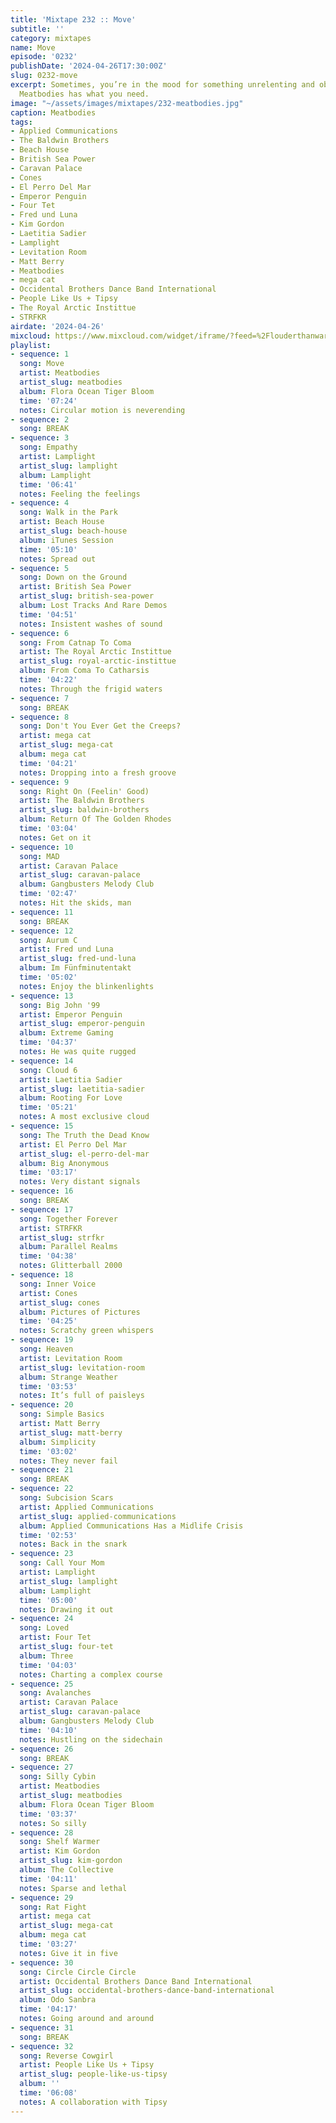 ```yaml
---
title: 'Mixtape 232 :: Move'
subtitle: ''
category: mixtapes
name: Move
episode: '0232'
publishDate: '2024-04-26T17:30:00Z'
slug: 0232-move
excerpt: Sometimes, you’re in the mood for something unrelenting and obsessive, and
  Meatbodies has what you need.
image: "~/assets/images/mixtapes/232-meatbodies.jpg"
caption: Meatbodies
tags:
- Applied Communications
- The Baldwin Brothers
- Beach House
- British Sea Power
- Caravan Palace
- Cones
- El Perro Del Mar
- Emperor Penguin
- Four Tet
- Fred und Luna
- Kim Gordon
- Laetitia Sadier
- Lamplight
- Levitation Room
- Matt Berry
- Meatbodies
- mega cat
- Occidental Brothers Dance Band International
- People Like Us + Tipsy
- The Royal Arctic Instittue
- STRFKR
airdate: '2024-04-26'
mixcloud: https://www.mixcloud.com/widget/iframe/?feed=%2Flouderthanwar%2Fthe-final-hour-232-move-2024-04-26%2F&hide_artwork=1&hide_cover=1&light=1
playlist:
- sequence: 1
  song: Move
  artist: Meatbodies
  artist_slug: meatbodies
  album: Flora Ocean Tiger Bloom
  time: '07:24'
  notes: Circular motion is neverending
- sequence: 2
  song: BREAK
- sequence: 3
  song: Empathy
  artist: Lamplight
  artist_slug: lamplight
  album: Lamplight
  time: '06:41'
  notes: Feeling the feelings
- sequence: 4
  song: Walk in the Park
  artist: Beach House
  artist_slug: beach-house
  album: iTunes Session
  time: '05:10'
  notes: Spread out
- sequence: 5
  song: Down on the Ground
  artist: British Sea Power
  artist_slug: british-sea-power
  album: Lost Tracks And Rare Demos
  time: '04:51'
  notes: Insistent washes of sound
- sequence: 6
  song: From Catnap To Coma
  artist: The Royal Arctic Instittue
  artist_slug: royal-arctic-instittue
  album: From Coma To Catharsis
  time: '04:22'
  notes: Through the frigid waters
- sequence: 7
  song: BREAK
- sequence: 8
  song: Don't You Ever Get the Creeps?
  artist: mega cat
  artist_slug: mega-cat
  album: mega cat
  time: '04:21'
  notes: Dropping into a fresh groove
- sequence: 9
  song: Right On (Feelin' Good)
  artist: The Baldwin Brothers
  artist_slug: baldwin-brothers
  album: Return Of The Golden Rhodes
  time: '03:04'
  notes: Get on it
- sequence: 10
  song: MAD
  artist: Caravan Palace
  artist_slug: caravan-palace
  album: Gangbusters Melody Club
  time: '02:47'
  notes: Hit the skids, man
- sequence: 11
  song: BREAK
- sequence: 12
  song: Aurum C
  artist: Fred und Luna
  artist_slug: fred-und-luna
  album: Im Fünfminutentakt
  time: '05:02'
  notes: Enjoy the blinkenlights
- sequence: 13
  song: Big John '99
  artist: Emperor Penguin
  artist_slug: emperor-penguin
  album: Extreme Gaming
  time: '04:37'
  notes: He was quite rugged
- sequence: 14
  song: Cloud 6
  artist: Laetitia Sadier
  artist_slug: laetitia-sadier
  album: Rooting For Love
  time: '05:21'
  notes: A most exclusive cloud
- sequence: 15
  song: The Truth the Dead Know
  artist: El Perro Del Mar
  artist_slug: el-perro-del-mar
  album: Big Anonymous
  time: '03:17'
  notes: Very distant signals
- sequence: 16
  song: BREAK
- sequence: 17
  song: Together Forever
  artist: STRFKR
  artist_slug: strfkr
  album: Parallel Realms
  time: '04:38'
  notes: Glitterball 2000
- sequence: 18
  song: Inner Voice
  artist: Cones
  artist_slug: cones
  album: Pictures of Pictures
  time: '04:25'
  notes: Scratchy green whispers
- sequence: 19
  song: Heaven
  artist: Levitation Room
  artist_slug: levitation-room
  album: Strange Weather
  time: '03:53'
  notes: It’s full of paisleys
- sequence: 20
  song: Simple Basics
  artist: Matt Berry
  artist_slug: matt-berry
  album: Simplicity
  time: '03:02'
  notes: They never fail
- sequence: 21
  song: BREAK
- sequence: 22
  song: Subcision Scars
  artist: Applied Communications
  artist_slug: applied-communications
  album: Applied Communications Has a Midlife Crisis
  time: '02:53'
  notes: Back in the snark
- sequence: 23
  song: Call Your Mom
  artist: Lamplight
  artist_slug: lamplight
  album: Lamplight
  time: '05:00'
  notes: Drawing it out
- sequence: 24
  song: Loved
  artist: Four Tet
  artist_slug: four-tet
  album: Three
  time: '04:03'
  notes: Charting a complex course
- sequence: 25
  song: Avalanches
  artist: Caravan Palace
  artist_slug: caravan-palace
  album: Gangbusters Melody Club
  time: '04:10'
  notes: Hustling on the sidechain
- sequence: 26
  song: BREAK
- sequence: 27
  song: Silly Cybin
  artist: Meatbodies
  artist_slug: meatbodies
  album: Flora Ocean Tiger Bloom
  time: '03:37'
  notes: So silly
- sequence: 28
  song: Shelf Warmer
  artist: Kim Gordon
  artist_slug: kim-gordon
  album: The Collective
  time: '04:11'
  notes: Sparse and lethal
- sequence: 29
  song: Rat Fight
  artist: mega cat
  artist_slug: mega-cat
  album: mega cat
  time: '03:27'
  notes: Give it in five
- sequence: 30
  song: Circle Circle Circle
  artist: Occidental Brothers Dance Band International
  artist_slug: occidental-brothers-dance-band-international
  album: Odo Sanbra
  time: '04:17'
  notes: Going around and around
- sequence: 31
  song: BREAK
- sequence: 32
  song: Reverse Cowgirl
  artist: People Like Us + Tipsy
  artist_slug: people-like-us-tipsy
  album: ''
  time: '06:08'
  notes: A collaboration with Tipsy
---
```


